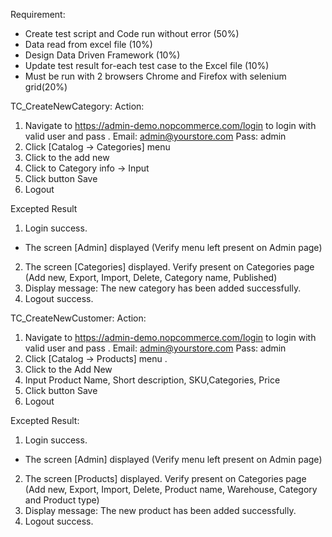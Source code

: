 Requirement:
+ Create test script and Code run without error (50%)
+ Data read from excel file (10%)
+ Design Data Driven Framework (10%)
+ Update test result for-each test case to the Excel file (10%)
+ Must be run with 2 browsers Chrome and Firefox with selenium grid(20%)

TC_CreateNewCategory:
Action: 
1. Navigate to https://admin-demo.nopcommerce.com/login to login with valid user and pass .
Email: admin@yourstore.com
Pass: admin
2. Click [Catalog -> Categories] menu
3. Click to the add new
4. Click to Category info -> Input
5. Click button Save
6. Logout

Excepted Result
1. Login success.
- The screen [Admin] displayed (Verify menu left present on Admin page)
2. The screen [Categories] displayed. Verify present on Categories page (Add new, Export, Import, Delete, Category name, Published)
5. Display message: The new category has been added successfully.
6. Logout success.

TC_CreateNewCustomer:
Action:
1. Navigate to https://admin-demo.nopcommerce.com/login to login with valid user and pass .
Email: admin@yourstore.com
Pass: admin
2. Click [Catalog -> Products] menu .
3. Click to the Add New
4. Input Product Name, Short description, SKU,Categories, Price
5. Click button Save
6. Logout

Excepted Result:
1. Login success.
- The screen [Admin] displayed (Verify menu left present on Admin page)
2. The screen [Products] displayed. Verify present on Categories page (Add new, Export, Import, Delete, Product name, Warehouse, Category and Product type)
5. Display message: The new product has been added successfully.
6. Logout success.
